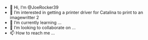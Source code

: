 - 👋 Hi, I’m @JoeRocker39
- 👀 I’m interested in getting a printer driver for Catalina to print to an imagewritter 2
- 🌱 I’m currently learning ...
- 💞️ I’m looking to collaborate on ...
- 📫 How to reach me ...

<!---
JoeRocker39/JoeRocker39 is a ✨ special ✨ repository because its `README.md` (this file) appears on your GitHub profile.
You can click the Preview link to take a look at your changes.
--->
